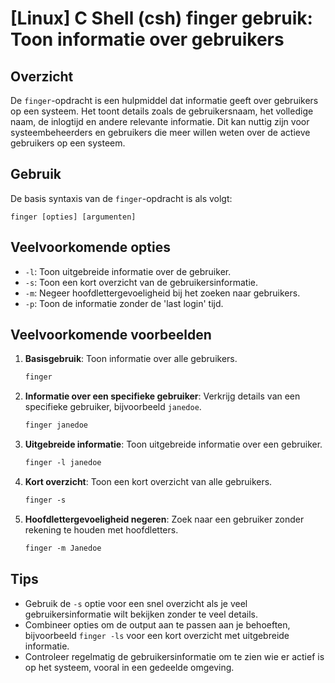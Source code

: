 # [Linux] C Shell (csh) finger gebruik: Toon informatie over gebruikers

## Overzicht
De `finger`-opdracht is een hulpmiddel dat informatie geeft over gebruikers op een systeem. Het toont details zoals de gebruikersnaam, het volledige naam, de inlogtijd en andere relevante informatie. Dit kan nuttig zijn voor systeembeheerders en gebruikers die meer willen weten over de actieve gebruikers op een systeem.

## Gebruik
De basis syntaxis van de `finger`-opdracht is als volgt:

```
finger [opties] [argumenten]
```

## Veelvoorkomende opties
- `-l`: Toon uitgebreide informatie over de gebruiker.
- `-s`: Toon een kort overzicht van de gebruikersinformatie.
- `-m`: Negeer hoofdlettergevoeligheid bij het zoeken naar gebruikers.
- `-p`: Toon de informatie zonder de 'last login' tijd.

## Veelvoorkomende voorbeelden

1. **Basisgebruik**: Toon informatie over alle gebruikers.
   ```csh
   finger
   ```

2. **Informatie over een specifieke gebruiker**: Verkrijg details van een specifieke gebruiker, bijvoorbeeld `janedoe`.
   ```csh
   finger janedoe
   ```

3. **Uitgebreide informatie**: Toon uitgebreide informatie over een gebruiker.
   ```csh
   finger -l janedoe
   ```

4. **Kort overzicht**: Toon een kort overzicht van alle gebruikers.
   ```csh
   finger -s
   ```

5. **Hoofdlettergevoeligheid negeren**: Zoek naar een gebruiker zonder rekening te houden met hoofdletters.
   ```csh
   finger -m Janedoe
   ```

## Tips
- Gebruik de `-s` optie voor een snel overzicht als je veel gebruikersinformatie wilt bekijken zonder te veel details.
- Combineer opties om de output aan te passen aan je behoeften, bijvoorbeeld `finger -ls` voor een kort overzicht met uitgebreide informatie.
- Controleer regelmatig de gebruikersinformatie om te zien wie er actief is op het systeem, vooral in een gedeelde omgeving.